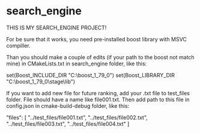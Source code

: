 # search_engine

THIS IS MY SEARCH_ENGINE PROJECT!


For be sure that it works, you need pre-installed boost library with MSVC compiller.

Than you should make a couple of edits (if your path to the boost not match mine) in CMakeLists.txt in search_engine folder, like this:

set(Boost_INCLUDE_DIR "C:\\boost_1_79_0")
set(Boost_LIBRARY_DIR "C:\\boost_1_79_0\\stage\\lib")


If you want to add new file for future ranking, add your .txt file to test_files folder. File should have a name like file001.txt. Then add path to this file in config.json in cmake-build-debug folder, like this:

"files": [
    "../test_files/file001.txt",
    "../test_files/file002.txt",
    "../test_files/file003.txt",
    "../test_files/file004.txt"
  ]
  
  
